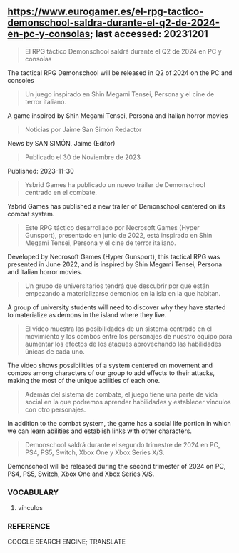 ## https://www.eurogamer.es/el-rpg-tactico-demonschool-saldra-durante-el-q2-de-2024-en-pc-y-consolas; last accessed: 20231201

> El RPG táctico Demonschool saldrá durante el Q2 de 2024 en PC y consolas

The tactical RPG Demonschool will be released in Q2 of 2024 on the PC and consoles

> Un juego inspirado en Shin Megami Tensei, Persona y el cine de terror italiano.

A game inspired by Shin Megami Tensei, Persona and Italian horror movies

> Noticias por Jaime San Simón Redactor

News by SAN SIMÓN, Jaime (Editor)

> Publicado el 30 de Noviembre de 2023

Published: 2023-11-30

> Ysbrid Games ha publicado un nuevo tráiler de Demonschool centrado en el combate.

Ysbrid Games has published a new trailer of Demonschool centered on its combat system.

> Este RPG táctico desarrollado por Necrosoft Games (Hyper Gunsport), presentado en junio de 2022, está inspirado en Shin Megami Tensei, Persona y el cine de terror italiano.

Developed by Necrosoft Games (Hyper Gunsport), this tactical RPG was presented in June 2022, and is inspired by Shin Megami Tensei, Persona and Italian horror movies.

> Un grupo de universitarios tendrá que descubrir por qué están empezando a materializarse demonios en la isla en la que habitan. 

A group of university students will need to discover why they have started to materialize as demons in the island where they live.

> El vídeo muestra las posibilidades de un sistema centrado en el movimiento y los combos entre los personajes de nuestro equipo para aumentar los efectos de los ataques aprovechando las habilidades únicas de cada uno.

The video shows possibilities of a system centered on movement and combos among characters of our group to add effects to their attacks, making the most of the unique abilities of each one.

> Además del sistema de combate, el juego tiene una parte de vida social en la que podremos aprender habilidades y establecer vínculos con otro personajes.

In addition to the combat system, the game has a social life portion in which we can learn abilities and establish links with other characters.

> Demonschool saldrá durante el segundo trimestre de 2024 en PC, PS4, PS5, Switch, Xbox One y Xbox Series X/S. 

Demonschool will be released during the second trimester of 2024 on PC, PS4, PS5, Switch, Xbox One and Xbox Series X/S.

### VOCABULARY

1) vínculos

### REFERENCE

GOOGLE SEARCH ENGINE; TRANSLATE
